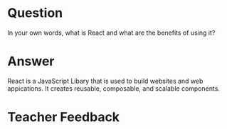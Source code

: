 # Question

In your own words, what is React and what are the benefits of using it?

# Answer
React is a JavaScript Libary that is used to build websites and web appications. It creates reusable, composable, and scalable components.

# Teacher Feedback